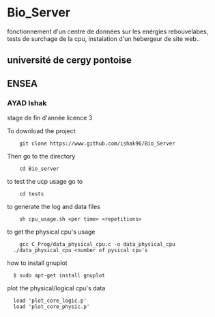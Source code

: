 # Bio_Server
fonctionnement d'un centre de données sur les enérgies rebouvelabes, tests de surchage de la cpu, instalation d'un hebergeur de site web..

## université de cergy pontoise
## ENSEA
### AYAD Ishak

stage de fin d'année licence 3

To download the project
```
	git clone https://www.github.com/ishak96/Bio_Server
```
Then go to the directory
```
	cd Bio_server
```

to test the ucp usage go to
```
	cd tests
```

to generate the log and data files
```
	sh cpu_usage.sh <per time> <repetitions>
```

to get the physical cpu's usage
```
	gcc C_Prog/data_physical_cpu.c -o data_physical_cpu
  ./data_physical_cpu <number of pysical cpu's
```

how to install gnuplot
```
  $ sudo apt-get install gnuplot
```

plot the physical/logical cpu's data
```
  load 'plot_core_logic.p'
  load 'plot_core_physic.p'
```
